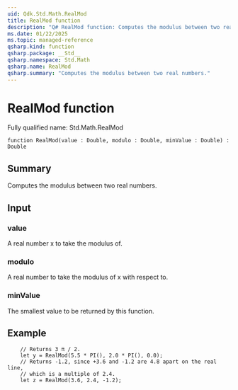 ```yaml
---
uid: Qdk.Std.Math.RealMod
title: RealMod function
description: "Q# RealMod function: Computes the modulus between two real numbers."
ms.date: 01/22/2025
ms.topic: managed-reference
qsharp.kind: function
qsharp.package: __Std__
qsharp.namespace: Std.Math
qsharp.name: RealMod
qsharp.summary: "Computes the modulus between two real numbers."
---
```


# RealMod function

Fully qualified name: Std.Math.RealMod

```qsharp
function RealMod(value : Double, modulo : Double, minValue : Double) : Double
```

## Summary
Computes the modulus between two real numbers.

## Input
### value
A real number x to take the modulus of.
### modulo
A real number to take the modulus of x with respect to.
### minValue
The smallest value to be returned by this function.

## Example
```qsharp
    // Returns 3 π / 2.
    let y = RealMod(5.5 * PI(), 2.0 * PI(), 0.0);
    // Returns -1.2, since +3.6 and -1.2 are 4.8 apart on the real line,
    // which is a multiple of 2.4.
    let z = RealMod(3.6, 2.4, -1.2);
```

